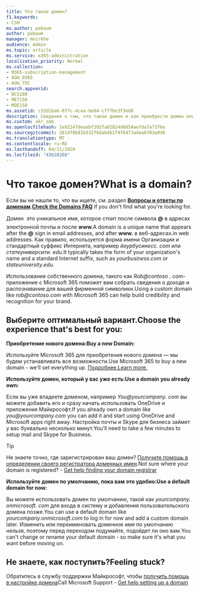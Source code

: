 ```yaml
---
title: Что такое домен?
f1.keywords:
- CSH
ms.author: pebaum
author: pebaum
manager: mnirkhe
audience: Admin
ms.topic: article
ms.service: o365-administration
localization_priority: Normal
ms.collection:
- M365-subscription-management
- Adm_O365
- Adm_TOC
search.appverid:
- BCS160
- MET150
- MOE150
ms.assetid: c33d1ba6-077c-4cea-be04-cfffbe3f3ed8
description: Сведения о том, что такое домен и как приобрести домен или использовать домен по умолчанию для бизнеса.
ms.custom: okr_smb
ms.openlocfilehash: 1e92247deaabf292fa82024d6654aefda7a73f6e
ms.sourcegitcommit: 2614f8b81b332f8dab461f4f64f3adaa6703e0d6
ms.translationtype: MT
ms.contentlocale: ru-RU
ms.lasthandoff: 04/21/2020
ms.locfileid: "43628260"
---
```

# <a name="what-is-a-domain"></a><span data-ttu-id="534c2-103">Что такое домен?</span><span class="sxs-lookup"><span data-stu-id="534c2-103">What is a domain?</span></span>

 <span data-ttu-id="534c2-104">Если вы не нашли то, что вы ищете, см. раздел **[Вопросы и ответы по доменам](../setup/domains-faq.md)**.</span><span class="sxs-lookup"><span data-stu-id="534c2-104">**[Check the Domains FAQ](../setup/domains-faq.md)** if you don't find what you're looking for.</span></span> 
  
<span data-ttu-id="534c2-105">Домен  это уникальное имя, которое стоит после символа **@** в адресах электронной почты и после **www.**</span><span class="sxs-lookup"><span data-stu-id="534c2-105">A domain is a unique name that appears after the **@** sign in email addresses, and after **www.**</span></span> <span data-ttu-id="534c2-106">в веб-адресах.</span><span class="sxs-lookup"><span data-stu-id="534c2-106">in web addresses.</span></span> <span data-ttu-id="534c2-107">Как правило, используется форма имени Организации и стандартный суффикс Интернета, например *йоурбусинесс.<span> com* или *статеуниверсити.<span> edu*.</span><span class="sxs-lookup"><span data-stu-id="534c2-107">It typically takes the form of your organization's name and a standard Internet suffix, such as *yourbusiness.<span>com* or *stateuniversity.<span>edu*.</span></span> 
  
<span data-ttu-id="534c2-108">Использование собственного домена, такого как *Rob@contoso<span> . com-* приложение с Microsoft 365 поможет вам собрать сведения о доходе и распознавание для вашей фирменной символики.</span><span class="sxs-lookup"><span data-stu-id="534c2-108">Using a custom domain like *rob@contoso.<span>com* with Microsoft 365 can help build credibility and recognition for your brand.</span></span> 
  
## <a name="choose-the-experience-thats-best-for-you"></a><span data-ttu-id="534c2-109">Выберите оптимальный вариант.</span><span class="sxs-lookup"><span data-stu-id="534c2-109">Choose the experience that's best for you:</span></span>

 <span data-ttu-id="534c2-110">**Приобретение нового домена:**</span><span class="sxs-lookup"><span data-stu-id="534c2-110">**Buy a new Domain:**</span></span>
  
<span data-ttu-id="534c2-111">Используйте Microsoft 365 для приобретения нового домена — мы будем устанавливать все возможности.</span><span class="sxs-lookup"><span data-stu-id="534c2-111">Use Microsoft 365 to buy a new domain - we'll set everything up.</span></span> [<span data-ttu-id="534c2-112">Подробнее.</span><span class="sxs-lookup"><span data-stu-id="534c2-112">Learn more.</span></span>](buy-a-domain-name.md)
  
 <span data-ttu-id="534c2-113">**Используйте домен, который у вас уже есть:**</span><span class="sxs-lookup"><span data-stu-id="534c2-113">**Use a domain you already own:**</span></span>
  
<span data-ttu-id="534c2-114">Если вы уже владеете доменом, например *You@yourcompany.<span> com* вы можете добавить его и сразу начать использовать OneDrive и приложения Майкрософт.</span><span class="sxs-lookup"><span data-stu-id="534c2-114">If you already own a domain like  *you@yourcompany.<span>com*  you can add it and start using OneDrive and Microsoft apps right away.</span></span> <span data-ttu-id="534c2-115">Настройка почты и Skype для бизнеса займет у вас буквально несколько минут.</span><span class="sxs-lookup"><span data-stu-id="534c2-115">You'll need to take a few minutes to setup mail and Skype for Business.</span></span> 
  
> [!TIP]
> <span data-ttu-id="534c2-p104">Не знаете точно, где зарегистрирован ваш домен? [Получите помощь в определении своего регистратора доменных имен](find-your-domain-registrar.md).</span><span class="sxs-lookup"><span data-stu-id="534c2-p104">Not sure where your domain is registered? - [Get help finding your domain registrar](find-your-domain-registrar.md)</span></span>
  
 <span data-ttu-id="534c2-118">**Используйте домен по умолчанию, пока вам это удобно:**</span><span class="sxs-lookup"><span data-stu-id="534c2-118">**Use a default domain for now:**</span></span>
  
<span data-ttu-id="534c2-119">Вы можете использовать домен по умолчанию, такой как *yourcompany.<span> onmicrosoft. com* для входа в систему и добавления пользовательского домена позже.</span><span class="sxs-lookup"><span data-stu-id="534c2-119">You can use a default domain like  *yourcompany.onmicrosoft.<span>com*  to log in for now and add a custom domain later.</span></span> <span data-ttu-id="534c2-120">Изменить или переименовать доменное имя по умолчанию нельзя, поэтому перед переходом подумайте, подойдет ли оно вам.</span><span class="sxs-lookup"><span data-stu-id="534c2-120">You can't change or rename your default domain - so make sure it's what you want before moving on.</span></span> 
  
## <a name="feeling-stuck"></a><span data-ttu-id="534c2-121">Не знаете, как поступить?</span><span class="sxs-lookup"><span data-stu-id="534c2-121">Feeling stuck?</span></span>

<span data-ttu-id="534c2-122">Обратитесь в службу поддержки Майкрософт, чтобы [получить помощь в настройке домена](../contact-support-for-business-products.md)</span><span class="sxs-lookup"><span data-stu-id="534c2-122">Call Microsoft Support - [Get help setting up a domain](../contact-support-for-business-products.md)</span></span>
  

